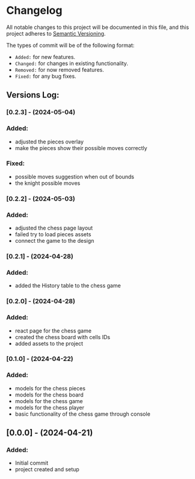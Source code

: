 # Changelog

All notable changes to this project will be documented in this file,
and this project adheres to [Semantic Versioning](https://semver.org/spec/v2.0.0.html).

The types of commit will be of the following format:
- `Added:` for new features.
- `Changed:` for changes in existing functionality.
- `Removed:` for now removed features.
- `Fixed:` for any bug fixes.


## Versions Log:

### [0.2.3] - (2024-05-04)

### Added:
- adjusted the pieces overlay
- make the pieces show their possible moves correctly

### Fixed:
- possible moves suggestion when out of bounds
- the knight possible moves

### [0.2.2] - (2024-05-03)

### Added:
- adjusted the chess page layout
- failed try to load pieces assets
- connect the game to the design

### [0.2.1] - (2024-04-28)

### Added:
- added the History table to the chess game

### [0.2.0] - (2024-04-28)

### Added:
- react page for the chess game
- created the chess board with cells IDs
- added assets to the project

### [0.1.0] - (2024-04-22)

### Added:
- models for the chess pieces
- models for the chess board
- models for the chess game
- models for the chess player
- basic functionality of the chess game through console


## [0.0.0] - (2024-04-21)

### Added:
- Initial commit
- project created and setup
